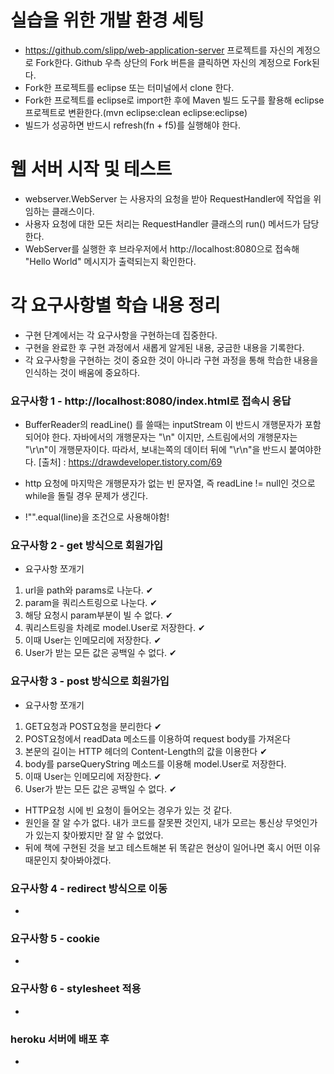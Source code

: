 # 실습을 위한 개발 환경 세팅
* https://github.com/slipp/web-application-server 프로젝트를 자신의 계정으로 Fork한다. Github 우측 상단의 Fork 버튼을 클릭하면 자신의 계정으로 Fork된다.
* Fork한 프로젝트를 eclipse 또는 터미널에서 clone 한다.
* Fork한 프로젝트를 eclipse로 import한 후에 Maven 빌드 도구를 활용해 eclipse 프로젝트로 변환한다.(mvn eclipse:clean eclipse:eclipse)
* 빌드가 성공하면 반드시 refresh(fn + f5)를 실행해야 한다.

# 웹 서버 시작 및 테스트
* webserver.WebServer 는 사용자의 요청을 받아 RequestHandler에 작업을 위임하는 클래스이다.
* 사용자 요청에 대한 모든 처리는 RequestHandler 클래스의 run() 메서드가 담당한다.
* WebServer를 실행한 후 브라우저에서 http://localhost:8080으로 접속해 "Hello World" 메시지가 출력되는지 확인한다.

# 각 요구사항별 학습 내용 정리
* 구현 단계에서는 각 요구사항을 구현하는데 집중한다. 
* 구현을 완료한 후 구현 과정에서 새롭게 알게된 내용, 궁금한 내용을 기록한다.
* 각 요구사항을 구현하는 것이 중요한 것이 아니라 구현 과정을 통해 학습한 내용을 인식하는 것이 배움에 중요하다. 

### 요구사항 1 - http://localhost:8080/index.html로 접속시 응답
* BufferReader의 readLine() 를 쓸때는 inputStream 이 반드시 개행문자가 포함되어야 한다. 자바에서의 개행문자는 "\n" 이지만, 스트림에서의 개행문자는 "\r\n"이 개행문자이다. 따라서, 보내는쪽의 데이터 뒤에 "\r\n"을 반드시 붙여야한다.
 [출처] : https://drawdeveloper.tistory.com/69

* http 요청에 마지막은 개행문자가 없는 빈 문자열, 즉 readLine != null인 것으로 while을 돌릴 경우 문제가 생긴다.

*  !"".equal(line)을 조건으로 사용해야함!
### 요구사항 2 - get 방식으로 회원가입
* 요구사항 쪼개기
1. url을 path와 params로 나눈다. ✔
2. param을 쿼리스트링으로 나눈다. ✔ 
3. 해당 요청시 param부분이 빌 수 없다. ✔
4. 쿼리스트링을 차례로 model.User로 저장한다. ✔
5. 이때 User는 인메모리에 저장한다. ✔
6. User가 받는 모든 값은 공백일 수 없다. ✔


### 요구사항 3 - post 방식으로 회원가입
* 요구사항 쪼개기
1. GET요청과 POST요청을 분리한다 ✔
2. POST요청에서 readData 메소드를 이용하여 request body를 가져온다
3. 본문의 길이는 HTTP 헤더의 Content-Length의 값을 이용한다 ✔
4. body를 parseQueryString 메소드를 이용해 model.User로 저장한다. 
5. 이때 User는 인메모리에 저장한다. ✔
6. User가 받는 모든 값은 공백일 수 없다. ✔

* HTTP요청 시에 빈 요청이 들어오는 경우가 있는 것 같다.
* 원인을 잘 알 수가 없다. 내가 코드를 잘못짠 것인지, 내가 모르는 통신상 무엇인가가 있는지 찾아봤지만 잘 알 수 없었다.
* 뒤에 책에 구현된 것을 보고 테스트해본 뒤 똑같은 현상이 일어나면 혹시 어떤 이유 때문인지 찾아봐야겠다.

### 요구사항 4 - redirect 방식으로 이동
* 

### 요구사항 5 - cookie
* 

### 요구사항 6 - stylesheet 적용
* 

### heroku 서버에 배포 후
* 